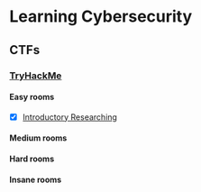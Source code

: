 # Learning Cybersecurity
## CTFs
### [TryHackMe](https://tryhackme.com/hacktivities?tab=search)
#### Easy rooms
- [X] [Introductory Researching](https://tryhackme.com/room/introtoresearch)
#### Medium rooms
#### Hard rooms
#### Insane rooms
